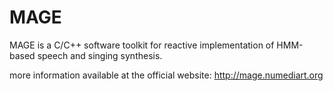 MAGE
====

MAGE is a C/C++ software toolkit for reactive implementation of HMM-based speech and singing synthesis.

more information available at the official website: http://mage.numediart.org
